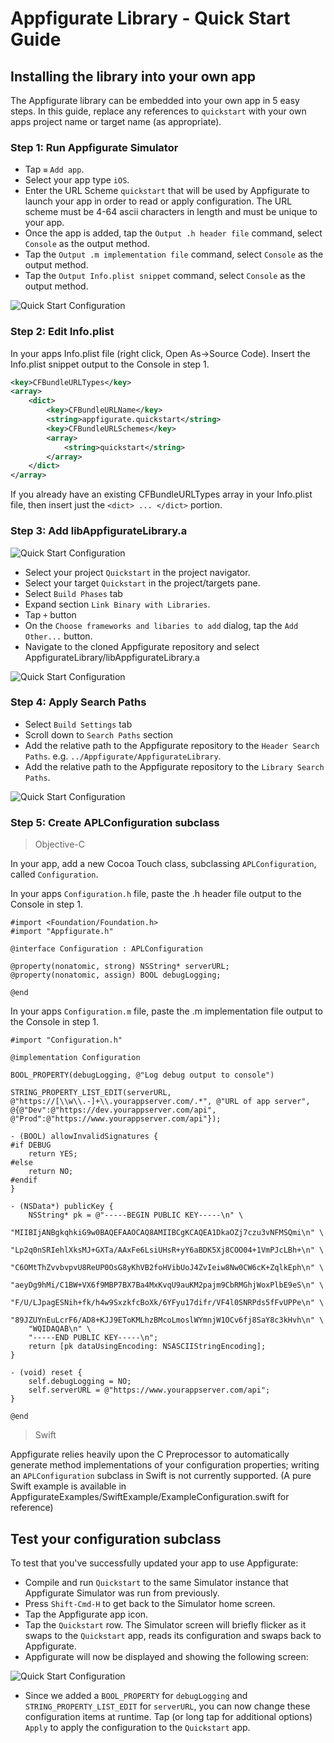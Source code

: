 # Appfigurate Library - Quick Start Guide

## Installing the library into your own app

The Appfigurate library can be embedded into your own app in 5 easy steps. In this guide, replace any references to `quickstart` with your own apps project name or target name (as appropriate).

### Step 1: Run Appfigurate Simulator

* Tap `≡` `Add app`.
* Select your app type `iOS`.
* Enter the URL Scheme `quickstart` that will be used by Appfigurate to launch your app in order to read or apply configuration. The URL scheme must be 4-64 ascii characters in length and must be unique to your app.
* Once the app is added, tap the `Output .h header file` command, select `Console` as the output method.
* Tap the `Output .m implementation file` command, select `Console` as the output method.
* Tap the `Output Info.plist snippet` command, select `Console` as the output method.

![Quick Start Configuration](./Images/QuickStartEdit.png)

### Step 2: Edit Info.plist

In your apps Info.plist file (right click, Open As->Source Code). Insert the Info.plist snippet output to the Console in step 1.

```xml
<key>CFBundleURLTypes</key>
<array>
	<dict>
		<key>CFBundleURLName</key>
		<string>appfigurate.quickstart</string>
		<key>CFBundleURLSchemes</key>
		<array>
			<string>quickstart</string>
		</array>
	</dict>
</array>
```
If you already have an existing CFBundleURLTypes array in your Info.plist file, then insert just the `<dict> ... </dict>` portion.

### Step 3: Add libAppfigurateLibrary.a

![Quick Start Configuration](./Images/QuickStartLinkLibrary.png)

* Select your project `Quickstart` in the project navigator.
* Select your target `Quickstart` in the project/targets pane.
* Select `Build Phases` tab
* Expand section `Link Binary with Libraries`.
* Tap `+` button
* On the `Choose frameworks and libaries to add` dialog, tap the `Add Other...` button.
* Navigate to the cloned Appfigurate repository and select AppfigurateLibrary/libAppfigurateLibrary.a

![Quick Start Configuration](./Images/QuickStartLinkedLibrary.png)

### Step 4: Apply Search Paths

* Select `Build Settings` tab
* Scroll down to `Search Paths` section
* Add the relative path to the Appfigurate repository to the `Header Search Paths`. e.g. `../Appfigurate/AppfigurateLibrary`.
* Add the relative path to the Appfigurate repository to the `Library Search Paths`.

![Quick Start Configuration](./Images/QuickStartSearchPath.png)

### Step 5: Create APLConfiguration subclass

> Objective-C

In your app, add a new Cocoa Touch class, subclassing `APLConfiguration`, called `Configuration`.

In your apps `Configuration.h` file, paste the .h header file output to the Console in step 1.

```objc
#import <Foundation/Foundation.h>
#import "Appfigurate.h"

@interface Configuration : APLConfiguration

@property(nonatomic, strong) NSString* serverURL;
@property(nonatomic, assign) BOOL debugLogging;

@end
```

In your apps `Configuration.m` file, paste the .m implementation file output to the Console in step 1.

```objc
#import "Configuration.h"

@implementation Configuration

BOOL_PROPERTY(debugLogging, @"Log debug output to console")

STRING_PROPERTY_LIST_EDIT(serverURL, @"https://[\\w\\.-]+\\.yourappserver.com/.*", @"URL of app server", @{@"Dev":@"https://dev.yourappserver.com/api", @"Prod":@"https://www.yourappserver.com/api"});

- (BOOL) allowInvalidSignatures {
#if DEBUG
	return YES;
#else
	return NO;
#endif
}

- (NSData*) publicKey {
	NSString* pk = @"-----BEGIN PUBLIC KEY-----\n" \
	"MIIBIjANBgkqhkiG9w0BAQEFAAOCAQ8AMIIBCgKCAQEA1DkaOZj7czu3vNFMSQmi\n" \
	"Lp2q0nSRIehlXksMJ+GXTa/AAxFe6LsiUHsR+yY6aBDK5Xj8COO04+1VmPJcLBh+\n" \
	"C6OMtThZvvbvpvU8ReUP0OsG8yKhVB2foHVibUoJ4ZvIeiw8Nw0CW6cK+ZqlkEph\n" \
	"aeyDg9hMi/C1BW+VX6f9MBP7BX7Ba4MxKvqU9auKM2pajm9CbRMGhjWoxPlbE9eS\n" \
	"F/U/LJpagESNih+fk/h4w9SxzkfcBoXk/6YFyu17difr/VF4l0SNRPds5fFvUPPe\n" \
	"89JZUYnEuLcrF6/AD8+KJJ9EToKMLhzBMcoLmoslWYmnjW1OCv6fj8SaY8c3kHvh\n" \
	"WQIDAQAB\n" \
	"-----END PUBLIC KEY-----\n";
	return [pk dataUsingEncoding: NSASCIIStringEncoding];
}

- (void) reset {
	self.debugLogging = NO;
	self.serverURL = @"https://www.yourappserver.com/api";
}

@end
```

> Swift

Appfigurate relies heavily upon the C Preprocessor to automatically generate method implementations of your configuration properties; writing an `APLConfiguration` subclass in Swift is not currently supported. (A pure Swift example is available in  AppfigurateExamples/SwiftExample/ExampleConfiguration.swift for reference)

## Test your configuration subclass

To test that you've successfully updated your app to use Appfigurate:

* Compile and run `Quickstart` to the same Simulator instance that Appfigurate Simulator was run from previously.
* Press `Shift-Cmd-H` to get back to the Simulator home screen.
* Tap the Appfigurate app icon.
* Tap the `Quickstart` row. The Simulator screen will briefly flicker as it swaps to the `Quickstart` app, reads its configuration and swaps back to Appfigurate.
* Appfigurate will now be displayed and showing the following screen:
 
![Quick Start Configuration](./Images/QuickStartConfiguration.png)

* Since we added a `BOOL_PROPERTY` for `debugLogging` and `STRING_PROPERTY_LIST_EDIT` for `serverURL`, you can now change these configuration items at runtime. Tap (or long tap for additional options) `Apply` to apply the configuration to the `Quickstart` app.
